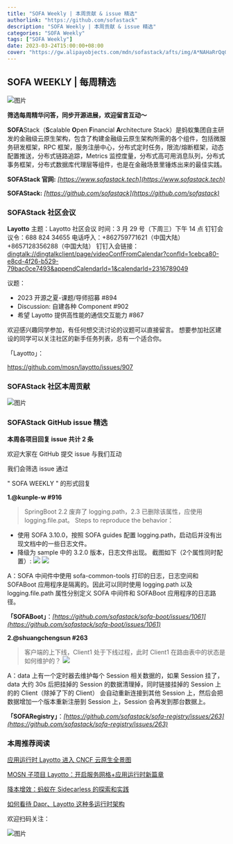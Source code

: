 ```yaml
---
title: "SOFA Weekly | 本周贡献 & issue 精选"
authorlink: "https://github.com/sofastack"
description: "SOFA Weekly | 本周贡献 & issue 精选"
categories: "SOFA Weekly"
tags: ["SOFA Weekly"]
date: 2023-03-24T15:00:00+08:00
cover: "https://gw.alipayobjects.com/mdn/sofastack/afts/img/A*NAHaRrQqGzAAAAAAAAAAAAAAARQnAQ"
---
```


## SOFA WEEKLY | 每周精选

![图片](https://p3-juejin.byteimg.com/tos-cn-i-k3u1fbpfcp/1e08fca65f7643c783d33f590bb41d5a~tplv-k3u1fbpfcp-zoom-1.image)

**筛选每周精华问答，同步开源进展，欢迎留言互动～**

**SOFA**Stack（**S**calable **O**pen **F**inancial **A**rchitecture Stack）是蚂蚁集团自主研发的金融级云原生架构，包含了构建金融级云原生架构所需的各个组件，包括微服务研发框架，RPC 框架，服务注册中心，分布式定时任务，限流/熔断框架，动态配置推送，分布式链路追踪，Metrics 监控度量，分布式高可用消息队列，分布式事务框架，分布式数据库代理层等组件，也是在金融场景里锤炼出来的最佳实践。

**SOFAStack 官网:** *[https://www.sofastack.tech](https://www.sofastack.tech)*

**SOFAStack:** *[https://github.com/sofastack](https://github.com/sofastack)*

### SOFAStack 社区会议

**Layotto**
主题：Layotto 社区会议
时间：3 月 29 号（下周三）下午 14 点
钉钉会议令：688 824 34655
电话呼入：+862759771621（中国大陆）+8657128356288（中国大陆）
钉钉入会链接：[dingtalk://dingtalkclient/page/videoConfFromCalendar?confId=1cebca80-e8cd-4f26-b529-79bac0ce7493&appendCalendarId=1&calendarId=2316789049](dingtalk://dingtalkclient/page/videoConfFromCalendar?confId=1cebca80-e8cd-4f26-b529-79bac0ce7493&appendCalendarId=1&calendarId=2316789049)

议题：
- 2023 开源之夏-课题/导师招募 #894
- Discussion: 自建各种 Component #902
- 希望 Layotto 提供高性能的通信交互能力 #867

欢迎感兴趣同学参加，有任何想交流讨论的议题可以直接留言。
想要参加社区建设的同学可以关注社区的新手任务列表，总有一个适合你。

「Layotto」： 

https://github.com/mosn/layotto/issues/907

### SOFAStack 社区本周贡献

![图片](https://mdn.alipayobjects.com/huamei_soxoym/afts/img/A*IRkqSKufVB4AAAAAAAAAAAAADrGAAQ/original)

### SOFAStack GitHub issue 精选

**本周各项目回复 issue 共计 2 条**

欢迎大家在 GitHub 提交 issue 与我们互动

我们会筛选 issue 通过 

" SOFA WEEKLY " 的形式回复

**1.@kunple-w  #916**

>SpringBoot 2.2 废弃了 logging.path，2.3 已删除该属性，应使用 logging.file.pat。
Steps to reproduce the behavior：
- 使用 SOFA 3.10.0，按照 SOFA guides 配置 logging.path，启动后并没有出现文档中的一些日志文件。
- 降级为 sample 中的 3.2.0 版本，日志文件出现。
截图如下（2个属性同时配置）:
![](https://mdn.alipayobjects.com/huamei_soxoym/afts/img/A*5dIhTbzK7KcAAAAAAAAAAAAADrGAAQ/original)
![](https://mdn.alipayobjects.com/huamei_soxoym/afts/img/A*5dIhTbzK7KcAAAAAAAAAAAAADrGAAQ/original)

A：SOFA 中间件中使用 sofa-common-tools 打印的日志，日志空间和 SOFABoot 应用程序是隔离的。因此可以同时使用 logging.path 以及 logging.file.path 属性分别定义 SOFA 中间件和 SOFABoot 应用程序的日志路径。

**「SOFABoot」**：*[https://github.com/sofastack/sofa-boot/issues/1061](https://github.com/sofastack/sofa-boot/issues/1061)*

**2.@shuangchengsun  #263** 

>客户端的上下线，Client1 处于下线过程，此时 Client1 在路由表中的状态是如何维护的？
![](https://mdn.alipayobjects.com/huamei_soxoym/afts/img/A*dsAsSK7YdF8AAAAAAAAAAAAADrGAAQ/original)

A：data 上有一个定时器去维护每个 Session 相关数据的，如果 Session 挂了，data 大约 30s 后把挂掉的 Session 的数据清理掉，同时链接挂掉的 Session 上的的 Client（除掉了下的 Client） 会自动重新连接到其他 Session 上，然后会把数据增加一个版本重新注册到 Session 上，Session 会再发到那台数据上。

**「SOFARegistry」**：*[https://github.com/sofastack/sofa-registry/issues/263](https://github.com/sofastack/sofa-registry/issues/263)*

### 本周推荐阅读

[应用运行时 Layotto 进入 CNCF 云原生全景图](https://mp.weixin.qq.com/s?__biz=MzUzMzU5Mjc1Nw==&mid=2247501562&idx=1&sn=67f6fdf0d630ffefc1635b82651a1b2f&chksm=faa32920cdd4a03604cff93e9de80df78094a4211dee0d34409ec8a6edbf3d043615e9e7431d&scene=21)

[MOSN 子项目 Layotto：开启服务网格+应用运行时新篇章](https://mp.weixin.qq.com/s?__biz=MzUzMzU5Mjc1Nw==&mid=2247488835&idx=1&sn=d645b9abc866048e679b56bfe3b72482&chksm=faa0fa99cdd7738ff1749ae75b1670f953c92b70dcf0358337977438fd74b632b21a7b17ece3&scene=21)

[降本增效：蚂蚁在 Sidecarless 的探索和实践](https://mp.weixin.qq.com/s?__biz=MzUzMzU5Mjc1Nw==&mid=2247517989&idx=1&sn=1b49b68c9281d0c2514fa4caa38284fb&chksm=faa368ffcdd4e1e9fa5361d6ea376bbc426272c7a32250cc67ae27dcd84a6113b4a016a1518d&scene=21)

[如何看待 Dapr、Layotto 这种多运行时架构](https://mp.weixin.qq.com/s?__biz=MzUzMzU5Mjc1Nw==&mid=2247510516&idx=1&sn=eff21915cd0ac1a8c8e3f126b549a605&chksm=faa3462ecdd4cf38ab6ab0c7201902fb53d54cea4865f9b7d7cdcdc7eaa00cf354d8b05e5393&scene=21)

欢迎扫码关注：

![图片](https://p3-juejin.byteimg.com/tos-cn-i-k3u1fbpfcp/e19d0a6d7f734ad6a585cde82ae4f3bf~tplv-k3u1fbpfcp-zoom-1.image)
